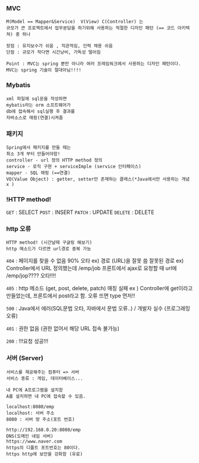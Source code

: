 ### MVC
    
    M(Model == Mapper&Service)  V(View) C(Controller) 는 
    규모가 큰 프로젝트에서 업무분담을 하기위해 사용하는 적절한 디자인 패턴 (== 코드 아키텍쳐) 중 하나 

    장점 : 유지보수가 쉬움 , 직관적임, 인력 채용 쉬움
    단점 : 규모가 작다면 시간낭비, 가독성 떨어짐

    Point : MVC는 spring 뿐만 아니라 여러 프레임워크에서 사용하는 디자인 패턴이다.
    MVC는 spring 기술이 절대아님!!!!
    
    
### Mybatis

	xml 파일에 sql문을 작성하면
	mybatis라는 orm 소프트웨어가
	db에 접속해서 sql실행 후 결과를 
	자바소스로 매핑(연결)시켜줌  
    
    
### 패키지

    Spring에서 패키지를 만들 때는
    최소 3개 부터 만들어야함! 
    controller - url 정의 HTTP method 정의
    service - 로직 구현 + serviceImple (service 인터페이스)
    mapper - SQL 매핑 (==연결)
    VO(Value Object) : getter, setter만 존재하는 클래스(*Java에서만 사용하는 개념 x )
    
### !HTTP method!

  `GET` : SELECT
  `POST` : INSERT
  `PATCH` : UPDATE
  `DELETE` : DELETE 

### http 오류

    HTTP method! (시간날때 구글링 해보기)
    http 메소드가 다르면 url경로 중복 가능
   
 `404` : 페이지를 찾을 수 없음 90% 오타
    ex) 경로 (URL)을 잘못 씀
          잘못된 경로
 ex) Controller에서 URL 정의했는데
	    /emp/job
	프론트에서 ajax로 요청할 때 url에 
	    /emp/jop???? 오타!!!!  
        
 `405` : http 메소드 (get, post, delete, patch) 매칭 실패
    ex ) Controller에 get이라고 만들었는데, 프론트에서 post라고 함.
    오류 뜨면 type 먼저!!
    
 `500` : Java에서 에러(SQL문법 오타, 자바에서 문법 오류..) 
    / 개발자 실수 (프로그래밍 오류)
    
 `401` : 권한 없음
 (권한 없어서 해당 URL 접속 불가능)
    
 `200` : !!!요청 성공!!!
 
    
### 서버 (Server)

    서비스를 제공해주는 컴퓨터 => 서버
    서비스 종류 : 게임, 데이터베이스...

    내 PC에 A프로그램을 설치함 
    A를 설치하면 내 PC에 접속할 수 있음.

    localhost:8080/emp
    localhost: 서버 주소
    8080 : 서버 방 주소(포트 번호)

    http://192.168.0.20:8080/emp
    DNS(도메인 네임 서버)
    https://www.naver.com
    https의 디폴트 포트번호는 80이다.
    https http에 보안을 강화함 (유료)




